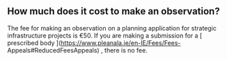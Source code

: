 ##  How much does it cost to make an observation?

The fee for making an observation on a planning application for strategic
infrastructure projects is €50. If you are making a submission for a [
prescribed body ](https://www.pleanala.ie/en-IE/Fees/Fees-
Appeals#ReducedFeesAppeals) , there is no fee.
